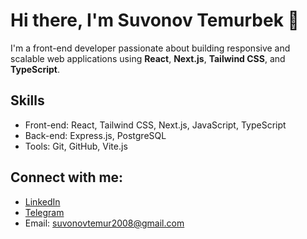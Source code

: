 # Hi there, I'm Suvonov Temurbek 👋

I'm a front-end developer passionate about building responsive and scalable web applications using **React**, **Next.js**, **Tailwind CSS**, and **TypeScript**.

## Skills
- Front-end: React, Tailwind CSS, Next.js, JavaScript, TypeScript
- Back-end: Express.js, PostgreSQL
- Tools: Git, GitHub, Vite.js

## Connect with me:
- [LinkedIn](https://www.linkedin.com/in/temurbek-suvonov-601308233/)
- [Telegram](https://t.me/suvonov_temurbek)
- Email: suvonovtemur2008@gmail.com
